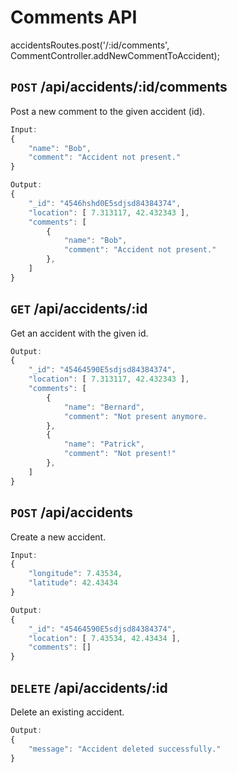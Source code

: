 # Comments API

accidentsRoutes.post('/:id/comments', CommentController.addNewCommentToAccident);

## __`POST`__ /api/accidents/:id/comments

Post a new comment to the given accident (id).

```js
Input:
{
    "name": "Bob",
    "comment": "Accident not present."
}

Output:
{
    "_id": "4546hshd0E5sdjsd84384374",
    "location": [ 7.313117, 42.432343 ],
    "comments": [
        {
            "name": "Bob",
            "comment": "Accident not present."
        },
    ]
}
```

## __`GET`__ /api/accidents/:id

Get an accident with the given id.

```js
Output:
{
    "_id": "45464590E5sdjsd84384374",
    "location": [ 7.313117, 42.432343 ],
    "comments": [
        {
            "name": "Bernard",
            "comment": "Not present anymore.
        },
        {
            "name": "Patrick",
            "comment": "Not present!"
        },
    ]
}
```

## __`POST`__ /api/accidents

Create a new accident.

```js
Input:
{
    "longitude": 7.43534,
    "latitude": 42.43434
}

Output:
{
    "_id": "45464590E5sdjsd84384374",
    "location": [ 7.43534, 42.43434 ],
    "comments": []
}
```

## __`DELETE`__ /api/accidents/:id

Delete an existing accident.

```js
Output:
{
    "message": "Accident deleted successfully."
}
```